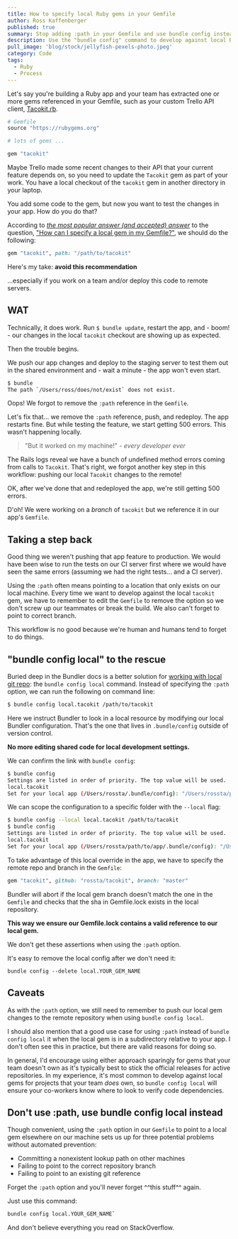 ```yaml
---
title: How to specify local Ruby gems in your Gemfile
author: Ross Kaffenberger
published: true
summary: Stop adding :path in your Gemfile and use bundle config instead
description: Use the "bundle config" command to develop against local Ruby gems instead of following the typical advice to specify the :path option in your Gemfile.
pull_image: 'blog/stock/jellyfish-pexels-photo.jpeg'
category: Code
tags:
  - Ruby
  - Process
---
```


Let's say you're building a Ruby app and your team has extracted one or more
gems referenced in your Gemfile, such as your custom Trello API client, [Tacokit.rb](https://github.com/rossta/tacokit.rb).

```ruby
# Gemfile
source "https://rubygems.org"

# lots of gems ...

gem "tacokit"
```

Maybe Trello made some recent changes to their API that your current feature depends
on, so you need to update the `Tacokit` gem as part of your work. You have a
local checkout of the `tacokit` gem in another directory in your laptop.

You add some code to the gem, but now you want to test the changes in your app. How do you do that?

According to *[the most popular answer (and accepted) answer](http://stackoverflow.com/questions/4487948/how-can-i-specify-a-local-gem-in-my-gemfile#answer-4488110)* to the question, ["How can I specify a local gem in my Gemfile?"](http://stackoverflow.com/questions/4487948/how-can-i-specify-a-local-gem-in-my-gemfile), we should do the following:

```ruby
gem "tacokit", path: "/path/to/tacokit"
```

Here's my take: **avoid this recommendation**

...especially if you work on a team and/or deploy this code to remote servers.

## WAT

Technically, it does work. Run `$ bundle update`, restart the app, and - boom! - our changes in
the local `tacokit` checkout are showing up as expected.

Then the trouble begins.

We push our app changes and deploy to the staging server to test them out
in the shared environment and - wait a minute - the app won't even start.

```sh
$ bundle
The path `/Users/ross/does/not/exist` does not exist.
```

Oops! We forgot to remove the `:path` reference in the `Gemfile`.

Let's fix that... we remove the `:path` reference, push, and redeploy. The app
restarts fine. But while testing the feature, we start getting 500 errors. This wasn't happening locally.

> "But it worked on my machine!" - *every developer ever*

The Rails logs reveal we have a bunch of undefined method errors coming from calls to `Tacokit`. That's right, we forgot another key step in this workflow: pushing our local `Tacokit` changes to the remote!

OK, after we've done that and redeployed the app, we're still getting 500 errors.

D'oh! We were working on a *branch* of `tacokit` but we reference it in our app's `Gemfile`.

## Taking a step back

Good thing we weren't pushing that app feature to production. We would have been wise to run the tests on our CI server first where we would have seen the same errors (assuming we had the right tests... and a CI server).

Using the `:path` often means pointing to a location that only exists on our local machine. Every time we want to develop against the local `tacokit` gem, we have to remember to edit the `Gemfile` to remove the option so we don't screw up our teammates or break the build. We also can't forget to point to correct branch.

This workflow is no good because we're human and humans tend to forget to do things.

## "bundle config local" to the rescue

Buried deep in the Bundler docs is a better solution for [working with local git repo](http://bundler.io/git.html#local): the `bundle config local` command. Instead of specifying the `:path` option, we can run the following on command line:

```sh
$ bundle config local.tacokit /path/to/tacokit
```

Here we instruct Bundler to look in a local resource by modifying our local Bundler configuration. That's the one that lives in
`.bundle/config` outside of version control.

**No more editing shared code for local development settings.**

We can confirm the link with `bundle config`:

```sh
$ bundle config
Settings are listed in order of priority. The top value will be used.
local.tacokit
Set for your local app (/Users/rossta/.bundle/config): "/Users/rossta/path/to/tacokit"
```

We can scope the configuration to a specific folder with the `--local` flag:

```sh
$ bundle config --local local.tacokit /path/to/tacokit
$ bundle config
Settings are listed in order of priority. The top value will be used.
local.tacokit
Set for your local app (/Users/rossta/path/to/app/.bundle/config): "/Users/rossta/path/to/tacokit"
```

To take advantage of this local override in the app, we have to specify the remote repo and branch in the `Gemfile`:

```ruby
gem "tacokit", github: "rossta/tacokit", branch: "master"
```

Bundler will abort if the local gem branch doesn't match the one in the `Gemfile` and checks that the sha in Gemfile.lock exists in the local repository.

**This way we ensure our Gemfile.lock contains a valid reference to our local gem.**

We don't get these assertions when using the `:path` option.

It's easy to remove the local config after we don't need it:

`bundle config --delete local.YOUR_GEM_NAME`

## Caveats

As with the `:path` option, we still need to remember to push our
local gem changes to the remote repository when using `bundle config local`.

I should also mention that a good use case for using `:path` instead of `bundle
config local` it when the local gem is in a subdirectory relative to your app.
I don't often see this in practice, but there are valid reasons for doing so.

In general, I'd encourage using either approach sparingly for gems that your
team doesn't own as it's typically best to stick the official releases for
active repositories. In my experience, it's most common to develop against local gems for
projects that your team *does* own, so `bundle config local` will ensure your
co-workers know where to look to verify code dependencies.

## Don't use :path, use bundle config local instead

Though convenient, using the `:path` option in our `Gemfile` to point to a local
gem elsewhere on our machine sets us up for three potential problems without automated prevention:

* Committing a nonexistent lookup path on other machines
* Failing to point to the correct repository branch
* Failing to point to an existing git reference

Forget the `:path` option and you'll never forget ^^this stuff^^ again.

Just use this command:

```sh
bundle config local.YOUR_GEM_NAME`
```

And don't believe everything you read on StackOverflow.
